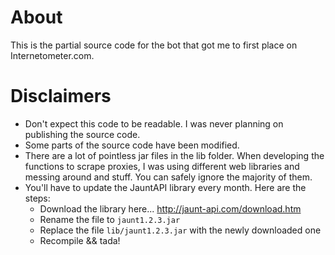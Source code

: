 # About
This is the partial source code for the bot that got me to first place on Internetometer.com.

# Disclaimers
- Don't expect this code to be readable. I was never planning on publishing the source code.
- Some parts of the source code have been modified.
- There are a lot of pointless jar files in the lib folder. When developing the functions to scrape proxies, I was using different web libraries and messing around and stuff. You can safely ignore the majority of them.
- You'll have to update the JauntAPI library every month. Here are the steps:
  - Download the library here... http://jaunt-api.com/download.htm
  - Rename the file to `jaunt1.2.3.jar`
  - Replace the file `lib/jaunt1.2.3.jar` with the newly downloaded one
  - Recompile && tada!
